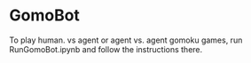 # GomoBot

To play human. vs agent or agent vs. agent gomoku games, run RunGomoBot.ipynb and follow the instructions there.



